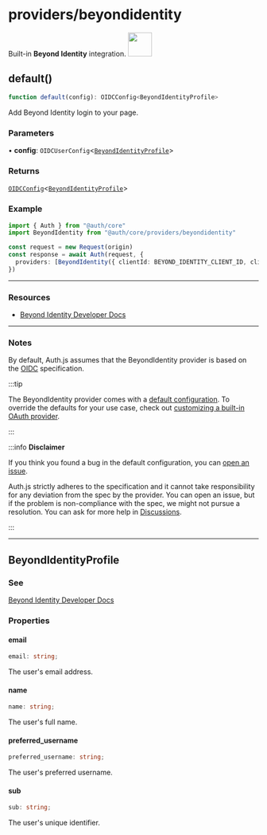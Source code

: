 # providers/beyondidentity

<div style={{backgroundColor: "#5077c5", display: "flex", justifyContent: "space-between", color: "#fff", padding: 16}}>
<span>Built-in <b>Beyond Identity</b> integration.</span>
<a href="https://www.beyondidentity.com/">
  <img style={{display: "block"}} src="https://authjs.dev/img/providers/beyondidentity.svg" height="48" width="48"/>
</a>
</div>

## default()

```ts
function default(config): OIDCConfig<BeyondIdentityProfile>
```

Add Beyond Identity login to your page.

### Parameters

• **config**: `OIDCUserConfig`\<[`BeyondIdentityProfile`](beyondidentity.md#beyondidentityprofile)\>

### Returns

[`OIDCConfig`](../providers.md#oidcconfig)\<[`BeyondIdentityProfile`](beyondidentity.md#beyondidentityprofile)\>

### Example

```ts
import { Auth } from "@auth/core"
import BeyondIdentity from "@auth/core/providers/beyondidentity"

const request = new Request(origin)
const response = await Auth(request, {
  providers: [BeyondIdentity({ clientId: BEYOND_IDENTITY_CLIENT_ID, clientSecret: BEYOND_IDENTITY_CLIENT_SECRET, issuer: BEYOND_IDENTITY_ISSUER })],
})
```

---

### Resources

- [Beyond Identity Developer Docs](https://developer.beyondidentity.com/)

---

### Notes

By default, Auth.js assumes that the BeyondIdentity provider is
based on the [OIDC](https://openid.net/specs/openid-connect-core-1_0.html) specification.

:::tip

The BeyondIdentity provider comes with a [default configuration](https://github.com/nextauthjs/next-auth/blob/main/packages/core/src/providers/beyondidentity.ts).
To override the defaults for your use case, check out [customizing a built-in OAuth provider](https://authjs.dev/guides/providers/custom-provider#override-default-options).

:::

:::info **Disclaimer**

If you think you found a bug in the default configuration, you can [open an issue](https://authjs.dev/new/provider-issue).

Auth.js strictly adheres to the specification and it cannot take responsibility for any deviation from
the spec by the provider. You can open an issue, but if the problem is non-compliance with the spec,
we might not pursue a resolution. You can ask for more help in [Discussions](https://authjs.dev/new/github-discussions).

:::

***

## BeyondIdentityProfile

### See

[Beyond Identity Developer Docs](https://developer.beyondidentity.com/)

### Properties

#### email

```ts
email: string;
```

The user's email address.

#### name

```ts
name: string;
```

The user's full name.

#### preferred\_username

```ts
preferred_username: string;
```

The user's preferred username.

#### sub

```ts
sub: string;
```

The user's unique identifier.
